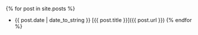 {% for post in site.posts %}
* {{ post.date | date_to_string }} [{{ post.title }}]({{ post.url }})
{% endfor %}
